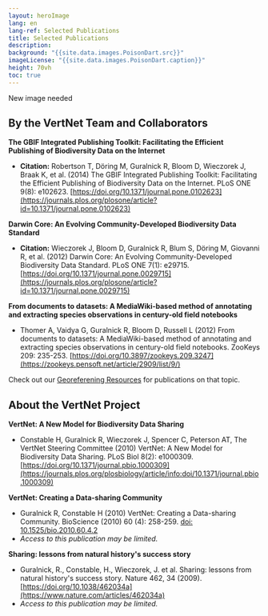 ```yaml
--- 
layout: heroImage
lang: en
lang-ref: Selected Publications
title: Selected Publications
description: 
background: "{{site.data.images.PoisonDart.src}}"
imageLicense: "{{site.data.images.PoisonDart.caption}}"
height: 70vh
toc: true
---
```


New image needed

## By the VertNet Team and Collaborators

**The GBIF Integrated Publishing Toolkit: Facilitating the Efficient Publishing of Biodiversity Data on the Internet**
  - **Citation:** Robertson T, Döring M, Guralnick R, Bloom D, Wieczorek J, Braak K, et al. (2014) The GBIF Integrated Publishing Toolkit: Facilitating the Efficient Publishing of Biodiversity Data on the Internet. PLoS ONE 9(8): e102623. [https://doi.org/10.1371/journal.pone.0102623](https://journals.plos.org/plosone/article?id=10.1371/journal.pone.0102623)

**Darwin Core: An Evolving Community-Developed Biodiversity Data Standard**
  - **Citation:** Wieczorek J, Bloom D, Guralnick R, Blum S, Döring M, Giovanni R, et al. (2012) Darwin Core: An Evolving Community-Developed Biodiversity Data Standard. PLoS ONE 7(1): e29715. [https://doi.org/10.1371/journal.pone.0029715](https://journals.plos.org/plosone/article?id=10.1371/journal.pone.0029715)

**From documents to datasets: A MediaWiki-based method of annotating and extracting species observations in century-old field notebooks**
  - Thomer A, Vaidya G, Guralnick R, Bloom D, Russell L (2012) From documents to datasets: A MediaWiki-based method of annotating and extracting species observations in century-old field notebooks. ZooKeys 209: 235-253. [https://doi.org/10.3897/zookeys.209.3247](https://zookeys.pensoft.net/article/2909/list/9/)

Check out our [Georeferening Resources](https://hp-vertnet-plus.gbif-staging.org/resources/help/#georeferencing-resources) for publications on that topic.


## About the VertNet Project

**VertNet: A New Model for Biodiversity Data Sharing**
  - Constable H, Guralnick R, Wieczorek J, Spencer C, Peterson AT, The VertNet Steering Committee (2010) VertNet: A New Model for Biodiversity Data Sharing. PLoS Biol 8(2): e1000309. [https://doi.org/10.1371/journal.pbio.1000309](https://journals.plos.org/plosbiology/article/info:doi/10.1371/journal.pbio.1000309)

**VertNet: Creating a Data-sharing Community**
  - Guralnick R, Constable H (2010) VertNet: Creating a Data-sharing Community. BioScience (2010) 60 (4): 258-259. [doi: 10.1525/bio.2010.60.4.2](https://academic.oup.com/bioscience/article/60/4/258/225916?login=false)
  - *Access to this publication may be limited.*

**Sharing: lessons from natural history's success story**
  - Guralnick, R., Constable, H., Wieczorek, J. et al. Sharing: lessons from natural history's success story. Nature 462, 34 (2009). [https://doi.org/10.1038/462034a](https://www.nature.com/articles/462034a)
  - *Access to this publication may be limited.*
